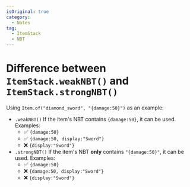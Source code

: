 ```yaml
---
isOriginal: true
category:
  - Notes
tag:
  - ItemStack
  - NBT
---
```


# Difference between `ItemStack.weakNBT()` and `ItemStack.strongNBT()`

Using `Item.of("diamond_sword", "{damage:50}")` as an example:

- `.weakNBT()`
  If the item's NBT contains `{damage:50}`, it can be used.
  Examples:
  - :white_check_mark: `{damage:50}`
  - :white_check_mark: `{damage:50, display:"Sword"}`
  - :x: `{display:"Sword"}`
- `.strongNBT()`
  If the item's NBT **only** contains `"{damage:50}"`, it can be used.
  Examples:
  - :white_check_mark: `{damage:50}`
  - :x: `{damage:50, display:"Sword"}`
  - :x: `{display:"Sword"}`
